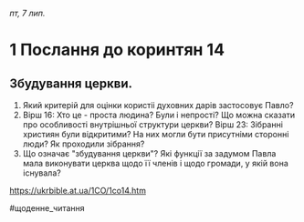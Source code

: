 
_пт, 7 лип._

# 1 Послання до коринтян 14

## Збудування церкви.
1. Який критерій для оцінки користіі духовних дарів застосовує Павло?
2. Вірш 16: Хто це - проста людина? Були і непрості? Що можна сказати про особливості внутрішньої структури церкви? Вірш 23: Зібранні християн були відкритими? На них могли бути присутніми сторонні люди? Як проходили зібрання?
3. Що означає "збудування церкви"? Які функції за задумом Павла мала виконувати церква щодо її членів і щодо громади, у якій вона існувала?

https://ukrbible.at.ua/1CO/1co14.htm 

#щоденне_читання

